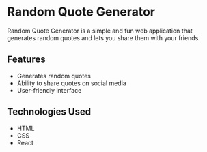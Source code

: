# Random Quote Generator

Random Quote Generator is a simple and fun web application that generates random quotes and lets you share them with your friends.
## Features

- Generates random quotes
- Ability to share quotes on social media
- User-friendly interface

## Technologies Used

- HTML
- CSS
- React

